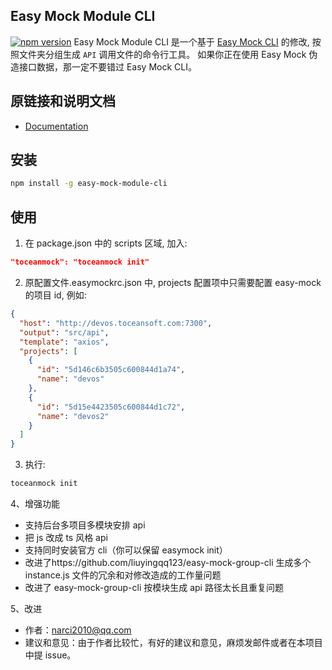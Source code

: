 ## Easy Mock Module CLI

[![npm version](https://img.shields.io/npm/v/easy-mock-group-cli.svg?style=flat-square)](https://www.npmjs.com/package/easy-mock-group-cli)
Easy Mock Module CLI 是一个基于 [Easy Mock CLI](https://github.com/easy-mock/easy-mock-cli) 的修改, 按照文件夹分组生成 `API` 调用文件的命令行工具。
如果你正在使用 Easy Mock 伪造接口数据，那一定不要错过 Easy Mock CLI。

## 原链接和说明文档

- [Documentation](https://easy-mock.github.io/easy-mock-cli/)

## 安装

```bash
npm install -g easy-mock-module-cli
```

## 使用

1. 在 package.json 中的 scripts 区域, 加入:

```json
"toceanmock": "toceanmock init"
```

2. 原配置文件.easymockrc.json 中, projects 配置项中只需要配置 easy-mock 的项目 id, 例如:

```json
{
  "host": "http://devos.toceansoft.com:7300",
  "output": "src/api",
  "template": "axios",
  "projects": [
    {
      "id": "5d146c6b3505c600844d1a74",
      "name": "devos"
    },
    {
      "id": "5d15e4423505c600844d1c72",
      "name": "devos2"
    }
  ]
}
```

3. 执行:

```cmd
toceanmock init
```

4、增强功能

- 支持后台多项目多模块安排 api
- 把 js 改成 ts 风格 api
- 支持同时安装官方 cli（你可以保留 easymock init）
- 改进了https://github.com/liuyingqq123/easy-mock-group-cli 生成多个 instance.js 文件的冗余和对修改造成的工作量问题
- 改进了 easy-mock-group-cli 按模块生成 api 路径太长且重复问题

5、改进

- 作者：narci2010@qq.com
- 建议和意见：由于作者比较忙，有好的建议和意见，麻烦发邮件或者在本项目中提 issue。

